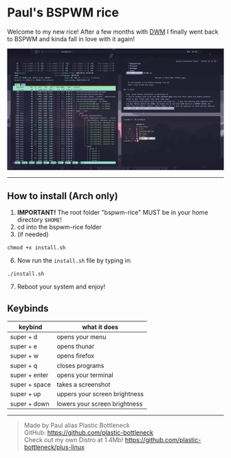 # Paul's BSPWM rice
Welcome to my new rice! After a few months with [DWM](https://suckless.org) I finally went back to BSPWM and kinda fall in love with it again!

![BSPWM SCREENSCHOT](https://github.com/plastic-bottleneck/bspwm-rice/blob/main/image.png)

---

## How to install (Arch only)
1. **IMPORTANT!** The root folder "bspwm-rice" MUST be in your home directory `$HOME`!
2. cd into the bspwm-rice folder
3. (if needed)
```
chmod +x install.sh
```
6. Now run the `install.sh` file by typing in: 
```
./install.sh
```
7. Reboot your system and enjoy!

## Keybinds

|keybind|what it does|
|---|---|
|super + d|opens your menu|
|super + e|opens thunar|
|super + w|opens firefox|
|super + q|closes programs|
|super + enter|opens your terminal|
|super + space|takes a screenshot|
|super + up|uppers your screen brightness|
|super + down|lowers your screen brightness|

---

> Made by Paul alias Plastic Bottleneck  
> GitHub: https://github.com/plastic-bottleneck  
> Check out my own Distro at 1.4Mb! https://github.com/plastic-bottleneck/plus-linux

